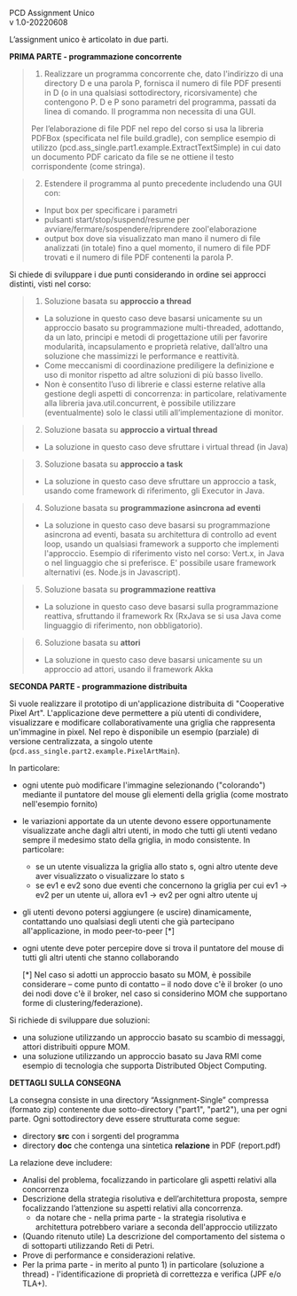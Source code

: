 PCD Assignment Unico   
v 1.0-20220608  
				  
L’assignment unico è articolato in due parti.

**PRIMA PARTE \- programmazione concorrente**

> 1) Realizzare un programma concorrente che, dato l'indirizzo di una directory D e una parola P, fornisca il numero di file PDF presenti in D (o in una qualsiasi sottodirectory, ricorsivamente)  che contengono P. D e P sono parametri del programma, passati da linea di comando. Il programma non necessita di una GUI.  
>     
>   Per l’elaborazione di file PDF nel repo del corso si usa la libreria PDFBox (specificata nel file build.gradle), con semplice esempio di utilizzo (pcd.ass\_single.part1.example.ExtractTextSimple) in cui dato un documento PDF caricato da file se ne ottiene il testo corrispondente (come stringa).  
     
>2) Estendere il programma al punto precedente includendo una GUI con:  
>   * Input box per specificare i parametri  
>   * pulsanti start/stop/suspend/resume per avviare/fermare/sospendere/riprendere zool'elaborazione  
>   * output box dove sia visualizzato man mano  il numero di file analizzati (in totale) fino a quel momento, il numero di file PDF trovati e il numero di file PDF contenenti la parola P. 

Si chiede di sviluppare i due punti considerando in ordine sei approcci distinti, visti nel corso:

>1) Soluzione basata su **approccio a thread**  
>   * La soluzione in questo caso deve basarsi unicamente su un approccio basato su programmazione multi-threaded, adottando, da un lato, principi e metodi di progettazione utili per favorire modularità, incapsulamento e proprietà relative, dall’altro una soluzione che massimizzi le performance e reattività.   
>   * Come meccanismi di coordinazione prediligere la definizione e uso di monitor  rispetto ad altre soluzioni di più basso livello.  
>   * Non è consentito l’uso di librerie e classi esterne relative alla gestione degli aspetti di concorrenza: in particolare, relativamente alla libreria java.util.concurrent, è possibile utilizzare (eventualmente) solo le classi utili all’implementazione di monitor.   

>2) Soluzione basata su **approccio a virtual thread**  
>   * La soluzione in questo caso deve sfruttare i virtual thread (in Java)  

>3) Soluzione basata su **approccio a task**  
>   * La soluzione in questo caso deve sfruttare un approccio a task, usando come framework di riferimento, gli Executor in Java.   

>4) Soluzione basata su **programmazione asincrona ad eventi**  
>   * La soluzione in questo caso deve basarsi su programmazione asincrona ad eventi, basata su architettura di controllo ad event loop, usando un qualsiasi framework a supporto che implementi l'approccio.  Esempio di riferimento visto nel corso: Vert.x, in Java o nel linguaggio che si preferisce. E' possibile usare framework alternativi (es. Node.js in Javascript).    

>5) Soluzione basata su **programmazione reattiva**  
>   * La soluzione in questo caso deve basarsi sulla programmazione reattiva, sfruttando il framework Rx (RxJava se si usa Java come linguaggio di riferimento, non obbligatorio).   

>6) Soluzione basata su **attori**  
>   * La soluzione in questo caso deve basarsi unicamente su un approccio ad attori, usando il framework Akka

**SECONDA PARTE \- programmazione distribuita**

Si vuole realizzare il prototipo di un'applicazione distribuita di "Cooperative Pixel Art". L'applicazione deve permettere a più utenti di condividere, visualizzare e modificare collaborativamente una griglia che rappresenta un'immagine in pixel.   Nel repo è disponibile un esempio (parziale) di versione centralizzata, a singolo utente (`pcd.ass_single.part2.example.PixelArtMain`).

In particolare:

* ogni utente può modificare l'immagine selezionando ("colorando") mediante il puntatore del mouse gli elementi della griglia (come mostrato nell'esempio fornito)  
* le variazioni apportate da un utente devono essere opportunamente visualizzate anche dagli altri utenti, in  modo che tutti gli utenti vedano sempre il medesimo stato della griglia, in modo consistente.   In particolare:  
  * se un utente visualizza la griglia allo stato s, ogni altro utente deve aver visualizzato o visualizzare lo stato s  
  * se ev1 e ev2 sono due eventi che concernono la griglia per cui ev1 →  ev2  per un utente ui, allora ev1 →  ev2  per ogni altro utente uj  
* gli utenti devono potersi aggiungere (e uscire)  dinamicamente, contattando uno qualsiasi degli utenti che già partecipano all'applicazione, in modo peer-to-peer \[\*\]  
* ogni utente deve poter percepire dove si trova il puntatore del mouse di tutti gli altri utenti che stanno collaborando

  \[\*\] Nel caso si adotti un approccio basato su MOM, è possibile considerare – come punto di contatto – il nodo dove c'è il broker (o uno dei nodi dove c'è il broker, nel caso si considerino MOM che supportano forme di clustering/federazione).

Si richiede di sviluppare due soluzioni:

* una soluzione utilizzando un approccio basato su scambio di messaggi, attori distribuiti oppure MOM.   
* una soluzione utilizzando un approccio basato su Java RMI come esempio di tecnologia che supporta Distributed Object Computing.

**DETTAGLI SULLA CONSEGNA**

La consegna consiste in una directory “Assignment-Single” compressa (formato zip) contenente due sotto-directory ("part1", "part2"), una per ogni parte. Ogni sottodirectory deve essere strutturata come segue:

* directory **src** con i sorgenti del programma  
* directory **doc** che contenga una sintetica **relazione** in PDF (report.pdf)

 La relazione deve includere:

* Analisi del problema, focalizzando in particolare gli aspetti relativi alla concorrenza  
* Descrizione della strategia risolutiva e dell’architettura proposta, sempre focalizzando l’attenzione su aspetti relativi alla concorrenza.  
  * da notare che \- nella prima parte \- la strategia risolutiva e architettura potrebbero variare a seconda dell'approccio utilizzato  
* (Quando ritenuto utile) La descrizione del comportamento del sistema o di sottoparti utilizzando Reti di Petri.   
* Prove di performance e considerazioni relative.  
* Per la prima parte \- in merito al punto 1\) in particolare (soluzione a thread) \- l'identificazione di proprietà di correttezza e verifica (JPF e/o TLA+).

					

								


